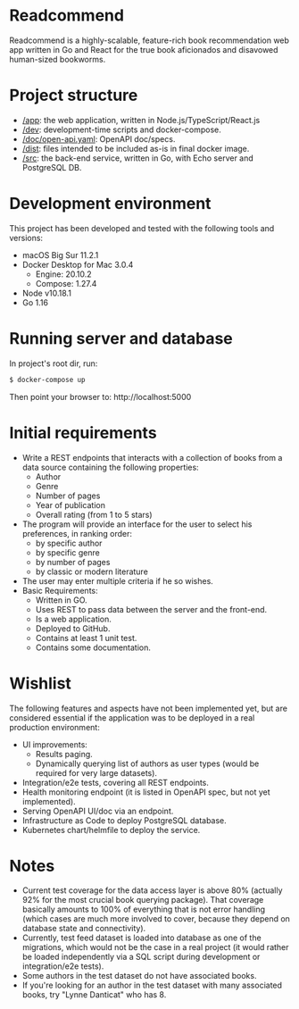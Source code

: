 # Readcommend

Readcommend is a highly-scalable, feature-rich book recommendation web app written in Go and React for the true book
aficionados and disavowed human-sized bookworms.

# Project structure

- [/app](app): the web application, written in Node.js/TypeScript/React.js
- [/dev](dev/README.md): development-time scripts and docker-compose.
- [/doc/open-api.yaml](doc/open-api.yaml): OpenAPI doc/specs.
- [/dist](dist): files intended to be included as-is in final docker image.
- [/src](src): the back-end service, written in Go, with Echo server and PostgreSQL DB.

# Development environment

This project has been developed and tested with the following tools and versions:

- macOS Big Sur 11.2.1
- Docker Desktop for Mac 3.0.4
  - Engine: 20.10.2
  - Compose: 1.27.4
- Node v10.18.1
- Go 1.16

# Running server and database

In project's root dir, run:

```bash
$ docker-compose up
```

Then point your browser to: http://localhost:5000

# Initial requirements

- Write a REST endpoints that interacts with a collection of books from a data source containing the following properties:
  - Author
  - Genre
  - Number of pages
  - Year of publication
  - Overall rating (from 1 to 5 stars)
- The program will provide an interface for the user to select his preferences, in ranking order:
  - by specific author
  - by specific genre
  - by number of pages
  - by classic or modern literature
- The user may enter multiple criteria if he so wishes.
- Basic Requirements:
  - Written in GO.
  - Uses REST to pass data between the server and the front-end.
  - Is a web application.
  - Deployed to GitHub.
  - Contains at least 1 unit test.
  - Contains some documentation.

# Wishlist

The following features and aspects have not been implemented yet, but are considered essential if the application was to be deployed in a real production environment:

- UI improvements:
  - Results paging.
  - Dynamically querying list of authors as user types (would be required for very large datasets).
- Integration/e2e tests, covering all REST endpoints.
- Health monitoring endpoint (it is listed in OpenAPI spec, but not yet implemented).
- Serving OpenAPI UI/doc via an endpoint.
- Infrastructure as Code to deploy PostgreSQL database.
- Kubernetes chart/helmfile to deploy the service.

# Notes

- Current test coverage for the data access layer is above 80% (actually 92% for the most crucial book querying package). That coverage basically amounts to 100% of everything that is not error handling (which cases are much more involved to cover, because they depend on database state and connectivity).
- Currently, test feed dataset is loaded into database as one of the migrations, which would not be the case in a real project (it would rather be loaded independently via a SQL script during development or integration/e2e tests).
- Some authors in the test dataset do not have associated books.
- If you're looking for an author in the test dataset with many associated books, try "Lynne Danticat" who has 8.
